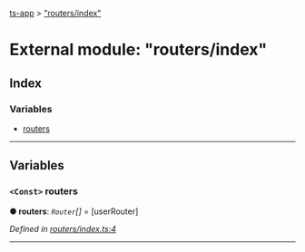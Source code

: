 [ts-app](../README.md) > ["routers/index"](../modules/_routers_index_.md)

# External module: "routers/index"

## Index

### Variables

* [routers](_routers_index_.md#routers)

---

## Variables

<a id="routers"></a>

### `<Const>` routers

**● routers**: *`Router`[]* =  [userRouter]

*Defined in [routers/index.ts:4](https://github.com/jmeyers91/ts-app/blob/0a84084/src/routers/index.ts#L4)*

___

